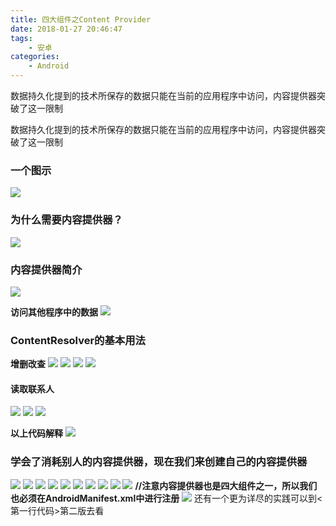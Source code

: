 ```yaml
---
title: 四大组件之Content Provider
date: 2018-01-27 20:46:47
tags:
    - 安卓
categories:
    - Android
---
```

数据持久化提到的技术所保存的数据只能在当前的应用程序中访问，内容提供器突破了这一限制
<!--more-->

数据持久化提到的技术所保存的数据只能在当前的应用程序中访问，内容提供器突破了这一限制
<!--more-->

### 一个图示
![](https://raw.githubusercontent.com/caistrong/Blog/master/_posts/android-content-provider/cp0.png)
### 为什么需要内容提供器？
![](https://raw.githubusercontent.com/caistrong/Blog/master/_posts/android-content-provider/cp1.png)

### 内容提供器简介
![](https://raw.githubusercontent.com/caistrong/Blog/master/_posts/android-content-provider/cp2.png)

**访问其他程序中的数据**
![](https://raw.githubusercontent.com/caistrong/Blog/master/_posts/android-content-provider/cp3.png)

### ContentResolver的基本用法
**增删改查**
![](https://raw.githubusercontent.com/caistrong/Blog/master/_posts/android-content-provider/cp4.png)
![](https://raw.githubusercontent.com/caistrong/Blog/master/_posts/android-content-provider/cp5.png)
![](https://raw.githubusercontent.com/caistrong/Blog/master/_posts/android-content-provider/cp6.png)
![](https://raw.githubusercontent.com/caistrong/Blog/master/_posts/android-content-provider/cp7.png)

#### 读取联系人
![](https://raw.githubusercontent.com/caistrong/Blog/master/_posts/android-content-provider/cp8.png)
![](https://raw.githubusercontent.com/caistrong/Blog/master/_posts/android-content-provider/cp9.png)
![](https://raw.githubusercontent.com/caistrong/Blog/master/_posts/android-content-provider/cp10.png)

**以上代码解释**
![](https://raw.githubusercontent.com/caistrong/Blog/master/_posts/android-content-provider/cp11.png)

### 学会了消耗别人的内容提供器，现在我们来创建自己的内容提供器
![](https://raw.githubusercontent.com/caistrong/Blog/master/_posts/android-content-provider/cp12.png)
![](https://raw.githubusercontent.com/caistrong/Blog/master/_posts/android-content-provider/cp13.png)
![](https://raw.githubusercontent.com/caistrong/Blog/master/_posts/android-content-provider/cp140.png)
![](https://raw.githubusercontent.com/caistrong/Blog/master/_posts/android-content-provider/cp15.png)
![](https://raw.githubusercontent.com/caistrong/Blog/master/_posts/android-content-provider/cp16.png)
![](https://raw.githubusercontent.com/caistrong/Blog/master/_posts/android-content-provider/cp17.png)
![](https://raw.githubusercontent.com/caistrong/Blog/master/_posts/android-content-provider/cp18.png)
![](https://raw.githubusercontent.com/caistrong/Blog/master/_posts/android-content-provider/cp19.png)
![](https://raw.githubusercontent.com/caistrong/Blog/master/_posts/android-content-provider/cp20.png)
![](https://raw.githubusercontent.com/caistrong/Blog/master/_posts/android-content-provider/cp21.png)
**//注意内容提供器也是四大组件之一，所以我们也必须在AndroidManifest.xml中进行注册**
![](https://raw.githubusercontent.com/caistrong/Blog/master/_posts/android-content-provider/cp22.png)
还有一个更为详尽的实践可以到<第一行代码>第二版去看